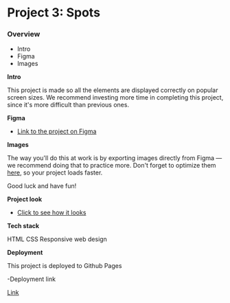 # Project 3: Spots

### Overview

- Intro
- Figma
- Images

**Intro**

This project is made so all the elements are displayed correctly on popular screen sizes. We recommend investing more time in completing this project, since it's more difficult than previous ones.

**Figma**

- [Link to the project on Figma](https://chaimwuensch.github.io/se_project_spots/)

**Images**

The way you'll do this at work is by exporting images directly from Figma — we recommend doing that to practice more. Don't forget to optimize them [here](https://tinypng.com/), so your project loads faster.

Good luck and have fun!

**Project look**

- [Click to see how it looks](https://www.dropbox.com/scl/fi/e0tqt0955d03kpg3e44h4/project-video.mov?rlkey=rosqm5fu3i8qv359dg3k2dag6&st=mmwcuiko&dl=0)

**Tech stack**

HTML
CSS
Responsive web design

**Deployment**

This project is deployed to Github Pages

-Deployment link

[Link](https://github.com/Chaimwuensch/se_project_spots)
